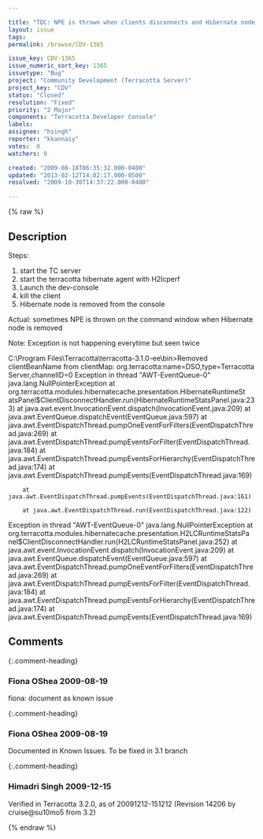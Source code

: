 ```yaml
---

title: "TDC: NPE is thrown when clients disconnects and Hibernate node is removed from the console"
layout: issue
tags: 
permalink: /browse/CDV-1365

issue_key: CDV-1365
issue_numeric_sort_key: 1365
issuetype: "Bug"
project: "Community Development (Terracotta Server)"
project_key: "CDV"
status: "Closed"
resolution: "Fixed"
priority: "2 Major"
components: "Terracotta Developer Console"
labels: 
assignee: "hsingh"
reporter: "kkannaiy"
votes:  0
watchers: 0

created: "2009-08-18T06:35:32.000-0400"
updated: "2013-02-12T14:02:17.000-0500"
resolved: "2009-10-30T14:37:22.000-0400"

---
```




{% raw %}



## Description

<div markdown="1" class="description">

Steps: 

1. start the TC server
2. start the terracotta hibernate agent with H2lcperf
3. Launch the dev-console
4. kill the client
5. Hibernate node is removed from the console

Actual: sometimes NPE is thrown on the command window when Hibernate node is removed 

Note: Exception is not happening everytime but seen twice 

C:\Program Files\Terracotta\terracotta-3.1.0-ee\bin>Removed clientBeanName from
clientMap: org.terracotta:name=DSO,type=Terracotta Server,channelID=0
Exception in thread "AWT-EventQueue-0" java.lang.NullPointerException
        at org.terracotta.modules.hibernatecache.presentation.HibernateRuntimeSt
atsPanel$ClientDisconnectHandler.run(HibernateRuntimeStatsPanel.java:233)
        at java.awt.event.InvocationEvent.dispatch(InvocationEvent.java:209)
        at java.awt.EventQueue.dispatchEvent(EventQueue.java:597)
        at java.awt.EventDispatchThread.pumpOneEventForFilters(EventDispatchThre
ad.java:269)
        at java.awt.EventDispatchThread.pumpEventsForFilter(EventDispatchThread.
java:184)
        at java.awt.EventDispatchThread.pumpEventsForHierarchy(EventDispatchThre
ad.java:174)
        at java.awt.EventDispatchThread.pumpEvents(EventDispatchThread.java:169)

        at java.awt.EventDispatchThread.pumpEvents(EventDispatchThread.java:161)

        at java.awt.EventDispatchThread.run(EventDispatchThread.java:122)
Exception in thread "AWT-EventQueue-0" java.lang.NullPointerException
        at org.terracotta.modules.hibernatecache.presentation.H2LCRuntimeStatsPa
nel$ClientDisconnectHandler.run(H2LCRuntimeStatsPanel.java:252)
        at java.awt.event.InvocationEvent.dispatch(InvocationEvent.java:209)
        at java.awt.EventQueue.dispatchEvent(EventQueue.java:597)
        at java.awt.EventDispatchThread.pumpOneEventForFilters(EventDispatchThre
ad.java:269)
        at java.awt.EventDispatchThread.pumpEventsForFilter(EventDispatchThread.
java:184)
        at java.awt.EventDispatchThread.pumpEventsForHierarchy(EventDispatchThre
ad.java:174)
        at java.awt.EventDispatchThread.pumpEvents(EventDispatchThread.java:169)

</div>

## Comments


{:.comment-heading}
### **Fiona OShea** <span class="date">2009-08-19</span>

<div markdown="1" class="comment">

fiona: document as known issue

</div>


{:.comment-heading}
### **Fiona OShea** <span class="date">2009-08-19</span>

<div markdown="1" class="comment">

Documented in Known Issues.
To be fixed in 3.1 branch

</div>


{:.comment-heading}
### **Himadri Singh** <span class="date">2009-12-15</span>

<div markdown="1" class="comment">

Verified in Terracotta 3.2.0, as of 20091212-151212 (Revision 14206 by cruise@su10mo5 from 3.2) 

</div>



{% endraw %}
